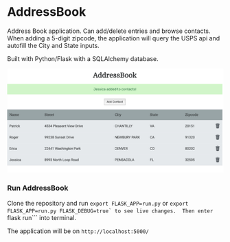 # AddressBook

Address Book application. Can add/delete entries and browse contacts. When adding a 5-digit zipcode, the application will query the USPS api and autofill the City and State inputs.

Built with Python/Flask with a SQLAlchemy database.

![Homepage](/application/static/images/AddressBook.png?raw=true "Homepage with contact added")


### Run AddressBook

Clone the repository and run ```export FLASK_APP=run.py``` or ```export FLASK_APP=run.py FLASK_DEBUG=true` to see live changes.  Then enter ```flask run``` into terminal.

The application will be on ```http://localhost:5000/```

